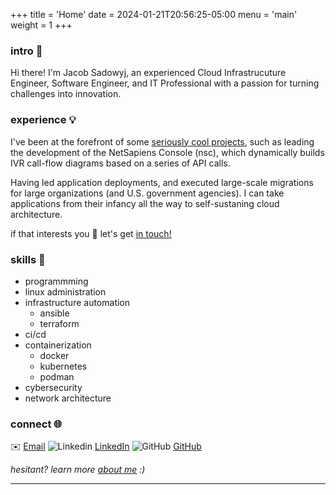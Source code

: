 +++
title = 'Home'
date = 2024-01-21T20:56:25-05:00
menu = 'main'
weight = 1
+++

### intro 🚀

Hi there! I'm Jacob Sadowyj, an experienced Cloud Infrastrucuture Engineer, Software Engineer, and IT Professional with a passion for turning challenges into innovation.

### experience 💡

I've been at the forefront of some [seriously cool projects](/projects), such as leading the development of the NetSapiens Console (nsc), which dynamically builds IVR call-flow diagrams based on a series of API calls.

Having led application deployments, and executed large-scale migrations for large organizations (and U.S. government agencies). I can take applications from their infancy all the way to self-sustaning cloud architecture.

if that interests you 🤝 let's get [in touch!](mailto:jacob@sadowyj.net)

### skills 🔎

- programmming
- linux administration
- infrastructure automation
    - ansible
    - terraform
- ci/cd
- containerization
    - docker
    - kubernetes
    - podman
- cybersecurity
- network architecture


### connect 🌐
✉️ [Email](mailto:jacob@sadowyj.net)  ![Linkedin](https://i.stack.imgur.com/gVE0j.png) [LinkedIn](https://www.linkedin.com/in/jsadowyj/)   ![GitHub](https://i.stack.imgur.com/tskMh.png) [GitHub](https://github.com/jsadowyj) 

_hesitant? learn more [about me](/about) :)_

---
